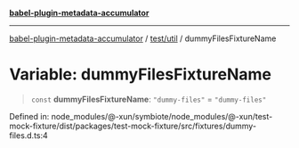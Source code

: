 [**babel-plugin-metadata-accumulator**](../../../README.md)

***

[babel-plugin-metadata-accumulator](../../../README.md) / [test/util](../README.md) / dummyFilesFixtureName

# Variable: dummyFilesFixtureName

> `const` **dummyFilesFixtureName**: `"dummy-files"` = `"dummy-files"`

Defined in: node\_modules/@-xun/symbiote/node\_modules/@-xun/test-mock-fixture/dist/packages/test-mock-fixture/src/fixtures/dummy-files.d.ts:4
